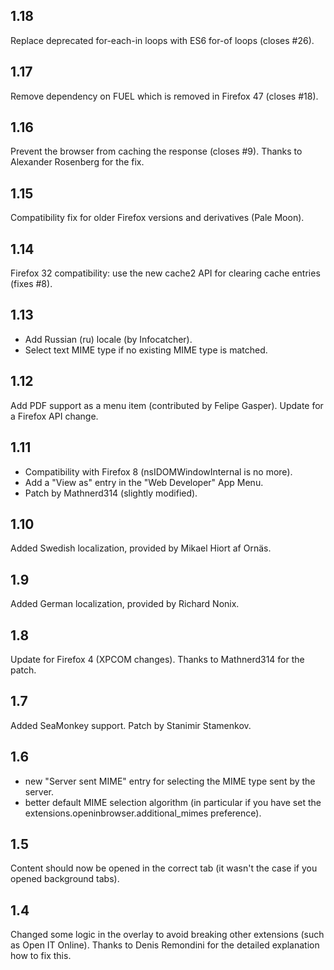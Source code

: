 ## 1.18

Replace deprecated for-each-in loops with ES6 for-of loops (closes #26).

## 1.17

Remove dependency on FUEL which is removed in Firefox 47 (closes #18).

## 1.16

Prevent the browser from caching the response (closes #9). Thanks to Alexander Rosenberg for the fix.

## 1.15

Compatibility fix for older Firefox versions and derivatives (Pale Moon).

## 1.14

Firefox 32 compatibility: use the new cache2 API for clearing cache entries (fixes #8).

## 1.13

- Add Russian (ru) locale (by Infocatcher).
- Select text MIME type if no existing MIME type is matched.

## 1.12

Add PDF support as a menu item (contributed by Felipe Gasper).
Update for a Firefox API change.

## 1.11

- Compatibility with Firefox 8 (nsIDOMWindowInternal is no more).
- Add a "View as" entry in the "Web Developer" App Menu.
- Patch by Mathnerd314 (slightly modified).

## 1.10

Added Swedish localization, provided by Mikael Hiort af Ornäs.

## 1.9

Added German localization, provided by Richard Nonix.

## 1.8

Update for Firefox 4 (XPCOM changes). Thanks to Mathnerd314 for the patch.

## 1.7

Added SeaMonkey support. Patch by Stanimir Stamenkov.

## 1.6

- new "Server sent MIME" entry for selecting the MIME type sent by the server.
- better default MIME selection algorithm (in particular if you have set the extensions.openinbrowser.additional_mimes preference).

## 1.5

Content should now be opened in the correct tab (it wasn't the case if you opened background tabs).

## 1.4

Changed some logic in the overlay to avoid breaking other extensions (such as Open IT Online). Thanks to Denis Remondini for the detailed explanation how to fix this.
